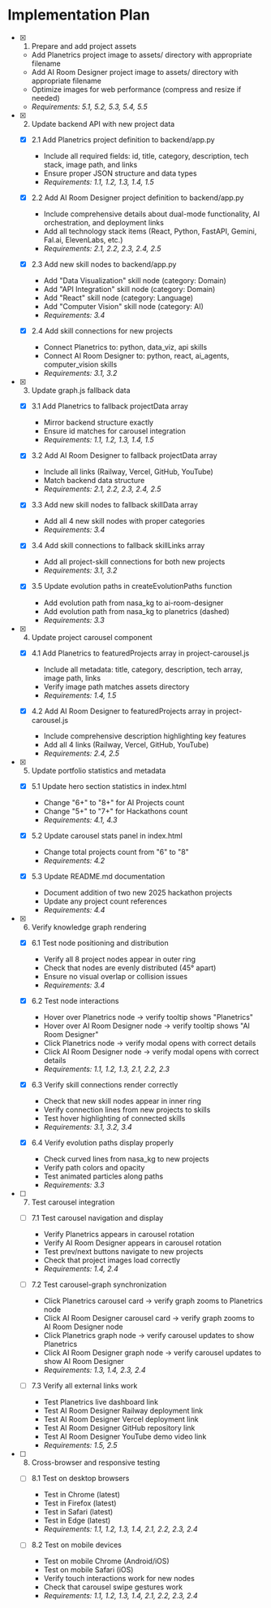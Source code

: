 # Implementation Plan

- [x] 1. Prepare and add project assets
  - Add Planetrics project image to assets/ directory with appropriate filename
  - Add AI Room Designer project image to assets/ directory with appropriate filename
  - Optimize images for web performance (compress and resize if needed)
  - _Requirements: 5.1, 5.2, 5.3, 5.4, 5.5_

- [x] 2. Update backend API with new project data
  - [x] 2.1 Add Planetrics project definition to backend/app.py
    - Include all required fields: id, title, category, description, tech stack, image path, and links
    - Ensure proper JSON structure and data types
    - _Requirements: 1.1, 1.2, 1.3, 1.4, 1.5_
  
  - [x] 2.2 Add AI Room Designer project definition to backend/app.py
    - Include comprehensive details about dual-mode functionality, AI orchestration, and deployment links
    - Add all technology stack items (React, Python, FastAPI, Gemini, Fal.ai, ElevenLabs, etc.)
    - _Requirements: 2.1, 2.2, 2.3, 2.4, 2.5_
  
  - [x] 2.3 Add new skill nodes to backend/app.py
    - Add "Data Visualization" skill node (category: Domain)
    - Add "API Integration" skill node (category: Domain)
    - Add "React" skill node (category: Language)
    - Add "Computer Vision" skill node (category: AI)
    - _Requirements: 3.4_
  
  - [x] 2.4 Add skill connections for new projects
    - Connect Planetrics to: python, data_viz, api skills
    - Connect AI Room Designer to: python, react, ai_agents, computer_vision skills
    - _Requirements: 3.1, 3.2_

- [x] 3. Update graph.js fallback data
  - [x] 3.1 Add Planetrics to fallback projectData array
    - Mirror backend structure exactly
    - Ensure id matches for carousel integration
    - _Requirements: 1.1, 1.2, 1.3, 1.4, 1.5_
  
  - [x] 3.2 Add AI Room Designer to fallback projectData array
    - Include all links (Railway, Vercel, GitHub, YouTube)
    - Match backend data structure
    - _Requirements: 2.1, 2.2, 2.3, 2.4, 2.5_
  
  - [x] 3.3 Add new skill nodes to fallback skillData array
    - Add all 4 new skill nodes with proper categories
    - _Requirements: 3.4_
  
  - [x] 3.4 Add skill connections to fallback skillLinks array
    - Add all project-skill connections for both new projects
    - _Requirements: 3.1, 3.2_
  
  - [x] 3.5 Update evolution paths in createEvolutionPaths function
    - Add evolution path from nasa_kg to ai-room-designer
    - Add evolution path from nasa_kg to planetrics (dashed)
    - _Requirements: 3.3_

- [x] 4. Update project carousel component
  - [x] 4.1 Add Planetrics to featuredProjects array in project-carousel.js
    - Include all metadata: title, category, description, tech array, image path, links
    - Verify image path matches assets directory
    - _Requirements: 1.4, 1.5_
  
  - [x] 4.2 Add AI Room Designer to featuredProjects array in project-carousel.js
    - Include comprehensive description highlighting key features
    - Add all 4 links (Railway, Vercel, GitHub, YouTube)
    - _Requirements: 2.4, 2.5_

- [x] 5. Update portfolio statistics and metadata
  - [x] 5.1 Update hero section statistics in index.html
    - Change "6+" to "8+" for AI Projects count
    - Change "5+" to "7+" for Hackathons count
    - _Requirements: 4.1, 4.3_
  
  - [x] 5.2 Update carousel stats panel in index.html
    - Change total projects count from "6" to "8"
    - _Requirements: 4.2_
  
  - [x] 5.3 Update README.md documentation
    - Document addition of two new 2025 hackathon projects
    - Update any project count references
    - _Requirements: 4.4_

- [x] 6. Verify knowledge graph rendering
  - [x] 6.1 Test node positioning and distribution
    - Verify all 8 project nodes appear in outer ring
    - Check that nodes are evenly distributed (45° apart)
    - Ensure no visual overlap or collision issues
    - _Requirements: 3.4_
  
  - [x] 6.2 Test node interactions
    - Hover over Planetrics node → verify tooltip shows "Planetrics"
    - Hover over AI Room Designer node → verify tooltip shows "AI Room Designer"
    - Click Planetrics node → verify modal opens with correct details
    - Click AI Room Designer node → verify modal opens with correct details
    - _Requirements: 1.1, 1.2, 1.3, 2.1, 2.2, 2.3_
  
  - [x] 6.3 Verify skill connections render correctly
    - Check that new skill nodes appear in inner ring
    - Verify connection lines from new projects to skills
    - Test hover highlighting of connected skills
    - _Requirements: 3.1, 3.2, 3.4_
  
  - [x] 6.4 Verify evolution paths display properly
    - Check curved lines from nasa_kg to new projects
    - Verify path colors and opacity
    - Test animated particles along paths
    - _Requirements: 3.3_

- [ ] 7. Test carousel integration
  - [ ] 7.1 Test carousel navigation and display
    - Verify Planetrics appears in carousel rotation
    - Verify AI Room Designer appears in carousel rotation
    - Test prev/next buttons navigate to new projects
    - Check that project images load correctly
    - _Requirements: 1.4, 2.4_
  
  - [ ] 7.2 Test carousel-graph synchronization
    - Click Planetrics carousel card → verify graph zooms to Planetrics node
    - Click AI Room Designer carousel card → verify graph zooms to AI Room Designer node
    - Click Planetrics graph node → verify carousel updates to show Planetrics
    - Click AI Room Designer graph node → verify carousel updates to show AI Room Designer
    - _Requirements: 1.3, 1.4, 2.3, 2.4_
  
  - [ ] 7.3 Verify all external links work
    - Test Planetrics live dashboard link
    - Test AI Room Designer Railway deployment link
    - Test AI Room Designer Vercel deployment link
    - Test AI Room Designer GitHub repository link
    - Test AI Room Designer YouTube demo video link
    - _Requirements: 1.5, 2.5_

- [ ] 8. Cross-browser and responsive testing
  - [ ] 8.1 Test on desktop browsers
    - Test in Chrome (latest)
    - Test in Firefox (latest)
    - Test in Safari (latest)
    - Test in Edge (latest)
    - _Requirements: 1.1, 1.2, 1.3, 1.4, 2.1, 2.2, 2.3, 2.4_
  
  - [ ] 8.2 Test on mobile devices
    - Test on mobile Chrome (Android/iOS)
    - Test on mobile Safari (iOS)
    - Verify touch interactions work for new nodes
    - Check that carousel swipe gestures work
    - _Requirements: 1.1, 1.2, 1.3, 1.4, 2.1, 2.2, 2.3, 2.4_
